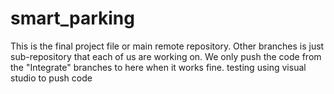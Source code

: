 # smart_parking


This is the final project file or main remote repository.
Other branches is just sub-repository that each of us are working on.
We only push the code from the "Integrate" branches  to here when it works fine.
testing using visual studio to push code
